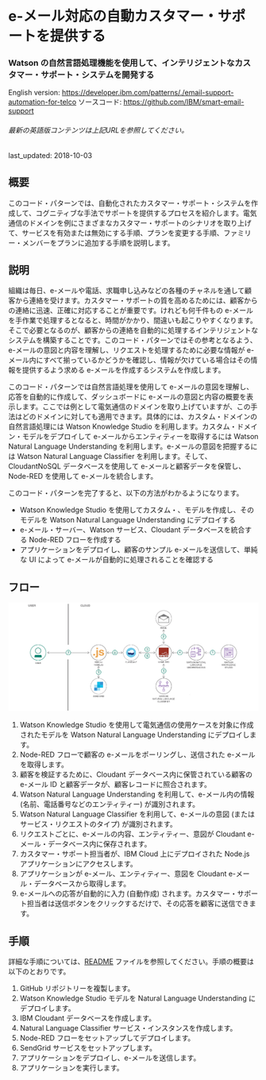 # e-メール対応の自動カスタマー・サポートを提供する

### Watson の自然言語処理機能を使用して、インテリジェントなカスタマー・サポート・システムを開発する

English version: https://developer.ibm.com/patterns/./email-support-automation-for-telco
  ソースコード: https://github.com/IBM/smart-email-support

###### 最新の英語版コンテンツは上記URLを参照してください。
last_updated: 2018-10-03

 
## 概要

このコード・パターンでは、自動化されたカスタマー・サポート・システムを作成して、コグニティブな手法でサポートを提供するプロセスを紹介します。電気通信のドメインを例にさまざまなカスタマー・サポートのシナリオを取り上げて、サービスを有効または無効にする手順、プランを変更する手順、ファミリー・メンバーをプランに追加する手順を説明します。

## 説明

組織は毎日、e-メールや電話、求職申し込みなどの各種のチャネルを通して顧客から連絡を受けます。カスタマー・サポートの質を高めるためには、顧客からの連絡に迅速、正確に対応することが重要です。けれども何千件もの e-メールを手作業で処理するとなると、時間がかかり、間違いも起こりやすくなります。そこで必要となるのが、顧客からの連絡を自動的に処理するインテリジェントなシステムを構築することです。このコード・パターンではその参考となるよう、e-メールの意図と内容を理解し、リクエストを処理するために必要な情報が e-メール内にすべて揃っているかどうかを確認し、情報が欠けている場合はその情報を提供するよう求める e-メールを作成するシステムを作成します。

このコード・パターンでは自然言語処理を使用して e-メールの意図を理解し、応答を自動的に作成して、ダッシュボードに e-メールの意図と内容の概要を表示します。ここでは例として電気通信のドメインを取り上げていますが、この手法はどのドメインに対しても適用できます。具体的には、カスタム・ドメインの自然言語処理には Watson Knowledge Studio を利用します。カスタム・ドメイン・モデルをデプロイして e-メールからエンティティーを取得するには Watson Natural Language Understanding を利用します。e-メールの意図を把握するには Watson Natural Language Classifier を利用します。そして、CloudantNoSQL データベースを使用して e-メールと顧客データを保管し、Node-RED を使用して e-メールを統合します。

このコード・パターンを完了すると、以下の方法がわかるようになります。

* Watson Knowledge Studio を使用してカスタム・、モデルを作成し、そのモデルを Watson Natural Language Understanding にデプロイする
* e-メール・サーバー、Watson サービス、Cloudant データベースを統合する Node-RED フローを作成する
* アプリケーションをデプロイし、顧客のサンプル e-メールを送信して、単純な UI によって e-メールが自動的に処理されることを確認する

## フロー

![フロー](./images/flow-smart-email-support.png)

1. Watson Knowledge Studio を使用して電気通信の使用ケースを対象に作成されたモデルを Watson Natural Language Understanding にデプロイします。
1. Node-RED フローで顧客の e-メールをポーリングし、送信された e-メールを取得します。
1. 顧客を検証するために、Cloudant データベース内に保管されている顧客の e-メール ID と顧客データが、顧客レコードに照合されます。
1. Watson Natural Language Understanding を利用して、e-メール内の情報 (名前、電話番号などのエンティティー) が識別されます。
1. Watson Natural Language Classifier を利用して、e-メールの意図 (またはサービス・リクエストのタイプ) が識別されます。
1. リクエストごとに、e-メールの内容、エンティティー、意図が Cloudant e-メール・データベース内に保存されます。
1. カスタマー・サポート担当者が、IBM Cloud 上にデプロイされた Node.js アプリケーションにアクセスします。
1. アプリケーションが e-メール、エンティティー、意図を Cloudant e-メール・データベースから取得します。
1. e-メールへの応答が自動的に入力 (自動作成) されます。カスタマー・サポート担当者は送信ボタンをクリックするだけで、その応答を顧客に送信できます。

## 手順

詳細な手順については、[README](https://github.com/IBM/smart-email-support/blob/master/README.md) ファイルを参照してください。手順の概要は以下のとおりです。

1. GitHub リポジトリーを複製します。
1. Watson Knowledge Studio モデルを Natural Language Understanding にデプロイします。
1. IBM Cloudant データベースを作成します。
1. Natural Language Classifier サービス・インスタンスを作成します。
1. Node-RED フローをセットアップしてデプロイします。
1. SendGrid サービスをセットアップします。
1. アプリケーションをデプロイし、e-メールを送信します。
1. アプリケーションを実行します。
